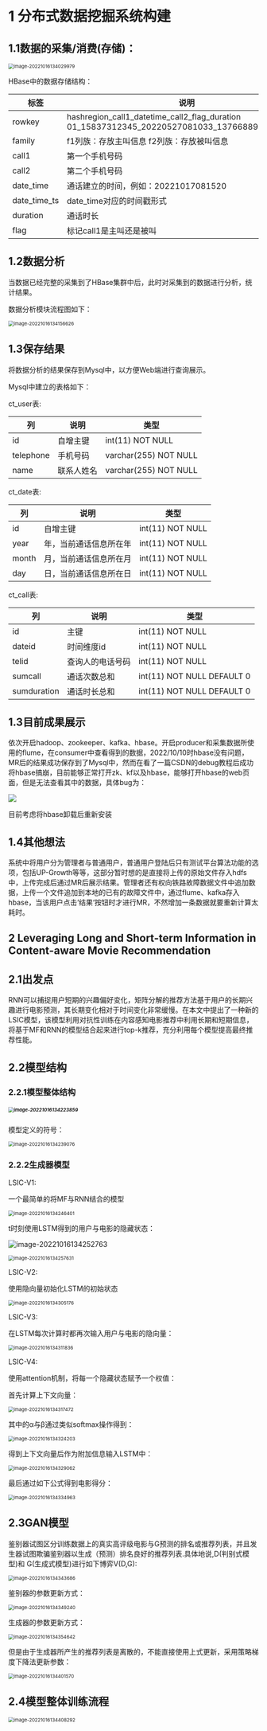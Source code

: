 # 1 分布式数据挖掘系统构建



## 1.1**数据的采集/消费(存储)：**

<img src="D:\TyporaPicture\22.10.11\image-20221016134029979.png" alt="image-20221016134029979" style="zoom:67%;" />

HBase中的数据存储结构：

| 标签         | 说明                                                         |
| ------------ | ------------------------------------------------------------ |
| rowkey       | hashregion_call1_datetime_call2_flag_duration  01_15837312345_20220527081033_13766889900_1_0180 |
| family       | f1列族：存放主叫信息  f2列族：存放被叫信息                   |
| call1        | 第一个手机号码                                               |
| call2        | 第二个手机号码                                               |
| date_time    | 通话建立的时间，例如：20221017081520                         |
| date_time_ts | date_time对应的时间戳形式                                    |
| duration     | 通话时长                                                     |
| flag         | 标记call1是主叫还是被叫                                      |

## 1.2数据分析

当数据已经完整的采集到了HBase集群中后，此时对采集到的数据进行分析，统计结果。

数据分析模块流程图如下：

<img src="D:\TyporaPicture\22.10.11\image-20221016134156626.png" alt="image-20221016134156626" style="zoom:67%;" />

## 1.3保存结果

将数据分析的结果保存到Mysql中，以方便Web端进行查询展示。

Mysql中建立的表格如下：

ct_user表:

| 列        | 说明       | 类型                  |
| --------- | ---------- | --------------------- |
| id        | 自增主键   | int(11) NOT NULL      |
| telephone | 手机号码   | varchar(255) NOT NULL |
| name      | 联系人姓名 | varchar(255) NOT NULL |

ct_date表:

| 列    | 说明                   | 类型             |
| ----- | ---------------------- | ---------------- |
| id    | 自增主键               | int(11) NOT NULL |
| year  | 年，当前通话信息所在年 | int(11) NOT NULL |
| month | 月，当前通话信息所在月 | int(11) NOT NULL |
| day   | 日，当前通话信息所在日 | int(11) NOT NULL |

ct_call表:

| 列          | 说明             | 类型                        |
| ----------- | ---------------- | --------------------------- |
| id          | 主键             | int(11) NOT NULL            |
| dateid      | 时间维度id       | int(11) NOT NULL            |
| telid       | 查询人的电话号码 | int(11) NOT NULL            |
| sumcall     | 通话次数总和     | int(11) NOT NULL DEFAULT  0 |
| sumduration | 通话时长总和     | int(11) NOT NULL DEFAULT  0 |

## 1.3目前成果展示

依次开启hadoop、zookeeper、kafka、hbase。开启producer和采集数据所使用的flume，在consumer中查看得到的数据，2022/10/10时hbase没有问题，MR后的结果成功保存到了Mysql中，然而在看了一篇CSDN的debug教程后成功将hbase搞崩，目前能够正常打开zk、kf以及hbase，能够打开hbase的web页面，但是无法查看其中的数据，具体bug为：

![](D:\TyporaPicture\22.10.11\image-20221016134209637.png)

目前考虑将hbase卸载后重新安装

## 1.4其他想法

​        系统中将用户分为管理者与普通用户，普通用户登陆后只有测试平台算法功能的选项，包括UP-Growth等等，这部分暂时想的是直接将上传的原始文件存入hdfs中，上传完成后通过MR后展示结果。
​        管理者还有权向铁路故障数据文件中追加数据，上传一个文件追加到本地的已有的故障文件中，通过flume、kafka存入hbase，当该用户点击’结果‘按钮时才进行MR，不然增加一条数据就要重新计算太耗时。





## 2 Leveraging Long and Short-term Information in Content-aware Movie Recommendation

## 2.1出发点

RNN可以捕捉用户短期的兴趣偏好变化，矩阵分解的推荐方法基于用户的长期兴趣进行电影预测，其长期变化相对于时间变化非常缓慢。在本文中提出了一种新的LSIC模型，该模型利用对抗性训练在内容感知电影推荐中利用长期和短期信息，将基于MF和RNN的模型结合起来进行top-k推荐，充分利用每个模型提高最终推荐性能。

## 2.2模型结构

### 2.2.1模型整体结构



##### <img src="D:\TyporaPicture\22.10.11\image-20221016134223859.png" alt="image-20221016134223859" style="zoom:67%;" />

模型定义的符号：

<img src="D:\TyporaPicture\22.10.11\image-20221016134239076.png" alt="image-20221016134239076" style="zoom:67%;" />

### 2.2.2生成器模型

LSIC-V1:

一个最简单的将MF与RNN结合的模型

<img src="D:\TyporaPicture\22.10.11\image-20221016134246401.png" alt="image-20221016134246401" style="zoom:67%;" />

t时刻使用LSTM得到的用户与电影的隐藏状态：

![image-20221016134252763](D:\TyporaPicture\22.10.11\image-20221016134252763.png)

<img src="D:\TyporaPicture\22.10.11\image-20221016134257631.png" alt="image-20221016134257631" style="zoom:67%;" />

LSIC-V2:

使用隐向量初始化LSTM的初始状态

<img src="D:\TyporaPicture\22.10.11\image-20221016134305176.png" alt="image-20221016134305176" style="zoom:67%;" />

LSIC-V3:

在LSTM每次计算时都再次输入用户与电影的隐向量：

<img src="D:\TyporaPicture\22.10.11\image-20221016134311836.png" alt="image-20221016134311836" style="zoom:67%;" />

LSIC-V4:

使用attention机制，将每一个隐藏状态赋予一个权值：

首先计算上下文向量：

<img src="D:\TyporaPicture\22.10.11\image-20221016134317472.png" alt="image-20221016134317472" style="zoom:67%;" />

其中的α与β通过类似softmax操作得到：

<img src="D:\TyporaPicture\22.10.11\image-20221016134324203.png" alt="image-20221016134324203" style="zoom:67%;" />

得到上下文向量后作为附加信息输入LSTM中：

<img src="D:\TyporaPicture\22.10.11\image-20221016134329062.png" alt="image-20221016134329062" style="zoom:67%;" />

最后通过如下公式得到电影得分：

<img src="D:\TyporaPicture\22.10.11\image-20221016134334963.png" alt="image-20221016134334963" style="zoom:67%;" />

## 2.3GAN模型

鉴别器试图区分训练数据上的真实高评级电影与G预测的排名或推荐列表，并且发生器试图欺骗鉴别器以生成（预测）排名良好的推荐列表.具体地说,D(判别式模型)和 G(生成式模型)进行如下博弈V(D,G):

<img src="D:\TyporaPicture\22.10.11\image-20221016134343686.png" alt="image-20221016134343686" style="zoom:67%;" />

鉴别器的参数更新方式：

<img src="D:\TyporaPicture\22.10.11\image-20221016134349240.png" alt="image-20221016134349240" style="zoom:67%;" />



生成器的参数更新方式：

<img src="D:\TyporaPicture\22.10.11\image-20221016134354642.png" alt="image-20221016134354642" style="zoom:67%;" />



但是由于生成器所产生的推荐列表是离散的，不能直接使用上式更新，采用策略梯度下降法更新参数：

<img src="D:\TyporaPicture\22.10.11\image-20221016134401570.png" alt="image-20221016134401570" style="zoom:67%;" />

## 2.4模型整体训练流程

<img src="D:\TyporaPicture\22.10.11\image-20221016134408292.png" alt="image-20221016134408292" style="zoom:67%;" />
